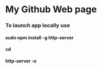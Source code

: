 # My Github Web page
### To launch app locally use

#### sudo npm install -g http-server
#### cd <project directory>
#### http-server -o
